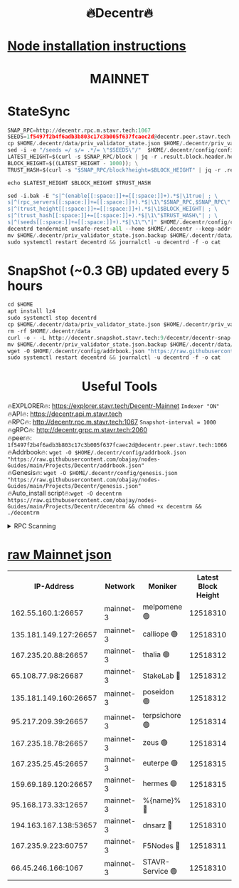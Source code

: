 <h1 align="center"> 🔥Decentr🔥</h1>

[Node installation instructions](https://github.com/obajay/nodes-Guides/tree/main/Projects/Decentr)
=
<h1 align="center"> MAINNET</h1>

# StateSync
```python
SNAP_RPC=http://decentr.rpc.m.stavr.tech:1067
SEEDS=1f5497f2b4f6adb3b803c17c3b005f637fcaec2d@decentr.peer.stavr.tech:1066
cp $HOME/.decentr/data/priv_validator_state.json $HOME/.decentr/priv_validator_state.json.backup
sed -i -e "/seeds =/ s/= .*/= \"$SEEDS\"/"  $HOME/.decentr/config/config.toml
LATEST_HEIGHT=$(curl -s $SNAP_RPC/block | jq -r .result.block.header.height); \
BLOCK_HEIGHT=$((LATEST_HEIGHT - 1000)); \
TRUST_HASH=$(curl -s "$SNAP_RPC/block?height=$BLOCK_HEIGHT" | jq -r .result.block_id.hash)

echo $LATEST_HEIGHT $BLOCK_HEIGHT $TRUST_HASH

sed -i.bak -E "s|^(enable[[:space:]]+=[[:space:]]+).*$|\1true| ; \
s|^(rpc_servers[[:space:]]+=[[:space:]]+).*$|\1\"$SNAP_RPC,$SNAP_RPC\"| ; \
s|^(trust_height[[:space:]]+=[[:space:]]+).*$|\1$BLOCK_HEIGHT| ; \
s|^(trust_hash[[:space:]]+=[[:space:]]+).*$|\1\"$TRUST_HASH\"| ; \
s|^(seeds[[:space:]]+=[[:space:]]+).*$|\1\"\"|" $HOME/.decentr/config/config.toml
decentrd tendermint unsafe-reset-all --home $HOME/.decentr --keep-addr-book
mv $HOME/.decentr/priv_validator_state.json.backup $HOME/.decentr/data/priv_validator_state.json
sudo systemctl restart decentrd && journalctl -u decentrd -f -o cat
```
# SnapShot (~0.3 GB) updated every 5 hours
```python
cd $HOME
apt install lz4
sudo systemctl stop decentrd
cp $HOME/.decentr/data/priv_validator_state.json $HOME/.decentr/priv_validator_state.json.backup
rm -rf $HOME/.decentr/data
curl -o - -L http://decentr.snapshot.stavr.tech:9/decentr/decentr-snap.tar.lz4 | lz4 -c -d - | tar -x -C $HOME/.decentr --strip-components 2
mv $HOME/.decentr/priv_validator_state.json.backup $HOME/.decentr/data/priv_validator_state.json
wget -O $HOME/.decentr/config/addrbook.json "https://raw.githubusercontent.com/obajay/nodes-Guides/main/Projects/Decentr/addrbook.json"
sudo systemctl restart decentrd && journalctl -u decentrd -f -o cat
```

 <h1 align="center"> Useful Tools</h1>

🔥EXPLORER🔥:     https://explorer.stavr.tech/Decentr-Mainnet        `Indexer "ON"` \
🔥API🔥:          https://decentr.api.m.stavr.tech \
🔥RPC🔥:          http://decentr.rpc.m.stavr.tech:1067              `Snapshot-interval = 1000` \
🔥gRPC🔥:         http://decentr.grpc.m.stavr.tech:2060 \
🔥peer🔥:         `1f5497f2b4f6adb3b803c17c3b005f637fcaec2d@decentr.peer.stavr.tech:1066` \
🔥Addrbook🔥:  `wget -O $HOME/.decentr/config/addrbook.json "https://raw.githubusercontent.com/obajay/nodes-Guides/main/Projects/Decentr/addrbook.json"` \
🔥Genesis🔥:  `wget -O $HOME/.decentr/config/genesis.json "https://raw.githubusercontent.com/obajay/nodes-Guides/main/Projects/Decentr/genesis.json"` \
🔥Auto_install script🔥:`wget -O decentrm https://raw.githubusercontent.com/obajay/nodes-Guides/main/Projects/Decentr/decentrm && chmod +x decentrm && ./decentrm`

<details>
<summary>RPC Scanning</summary>

<h2 align="center"> We scan nodes in real time every 4 hours. And we provide the final result of RPC endpoints.
We cannot influence the operation of these nodes in any way. </h2>


```python
If Voting Power is higher than 0 --> then the Node is a validator of the network and may be subject to attack and be a potential threat to the chain.
```
```python
We marked such validators with a red symbol
```

</details>

[raw Mainnet json](https://rpc-check.decentrm.stavr.tech/decentrm/rpc-decentrm-result.json)
=



<table><tr><th>IP-Address</th><th>Network</th><th>Moniker</th><th>Latest Block Height</th><th>Earliest Block Height</th><th>Catching Up</th><th>Tx Index</th><th>Voting Power</th><th>Scan Time</th></tr><tr><td>162.55.160.1:26657</td><td>mainnet-3</td><td>melpomene 🟢</td><td>12518310</td><td>1688950</td><td>False</td><td>on</td><td>0</td><td>2024-01-20T20:40:08.909582013UTC</td></tr><tr><td>135.181.149.127:26657</td><td>mainnet-3</td><td>calliope 🟢</td><td>12518310</td><td>1688950</td><td>False</td><td>on</td><td>0</td><td>2024-01-20T20:40:11.283902841UTC</td></tr><tr><td>167.235.20.88:26657</td><td>mainnet-3</td><td>thalia 🟢</td><td>12518312</td><td>1688950</td><td>False</td><td>on</td><td>0</td><td>2024-01-20T20:40:20.257104629UTC</td></tr><tr><td>65.108.77.98:26687</td><td>mainnet-3</td><td>StakeLab 🔴</td><td>12518312</td><td>1688950</td><td>False</td><td>on</td><td>5416160</td><td>2024-01-20T20:40:20.613656086UTC</td></tr><tr><td>135.181.149.160:26657</td><td>mainnet-3</td><td>poseidon 🟢</td><td>12518312</td><td>1688950</td><td>False</td><td>on</td><td>0</td><td>2024-01-20T20:40:25.304653015UTC</td></tr><tr><td>95.217.209.39:26657</td><td>mainnet-3</td><td>terpsichore 🟢</td><td>12518314</td><td>1688950</td><td>False</td><td>on</td><td>0</td><td>2024-01-20T20:40:31.836328449UTC</td></tr><tr><td>167.235.18.78:26657</td><td>mainnet-3</td><td>zeus 🟢</td><td>12518314</td><td>1688950</td><td>False</td><td>on</td><td>0</td><td>2024-01-20T20:40:36.207994609UTC</td></tr><tr><td>167.235.25.45:26657</td><td>mainnet-3</td><td>euterpe 🟢</td><td>12518315</td><td>1688950</td><td>False</td><td>on</td><td>0</td><td>2024-01-20T20:40:38.558632558UTC</td></tr><tr><td>159.69.189.120:26657</td><td>mainnet-3</td><td>hermes 🟢</td><td>12518315</td><td>1688950</td><td>False</td><td>on</td><td>0</td><td>2024-01-20T20:40:40.913198891UTC</td></tr><tr><td>95.168.173.33:12657</td><td>mainnet-3</td><td>%{name}% 🔴</td><td>12518310</td><td>8964001</td><td>False</td><td>on</td><td>4176510</td><td>2024-01-20T20:40:13.609308663UTC</td></tr><tr><td>194.163.167.138:53657</td><td>mainnet-3</td><td>dnsarz 🔴</td><td>12518310</td><td>11699001</td><td>False</td><td>on</td><td>5674</td><td>2024-01-20T20:40:11.662874893UTC</td></tr><tr><td>167.235.9.223:60757</td><td>mainnet-3</td><td>F5Nodes 🔴</td><td>12518311</td><td>12380001</td><td>False</td><td>off</td><td>544</td><td>2024-01-20T20:40:15.884589400UTC</td></tr><tr><td>66.45.246.166:1067</td><td>mainnet-3</td><td>STAVR-Service 🟢</td><td>12518310</td><td>12517001</td><td>False</td><td>on</td><td>0</td><td>2024-01-20T20:40:12.321210552UTC</td></tr></table>